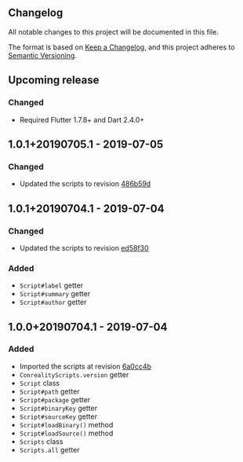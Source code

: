 Changelog
---------

All notable changes to this project will be documented in this file.

The format is based on [Keep a Changelog](https://keepachangelog.com/en/1.0.0/),
and this project adheres to [Semantic Versioning](https://semver.org/spec/v2.0.0.html).

## Upcoming release
### Changed
- Required Flutter 1.7.8+ and Dart 2.4.0+

## 1.0.1+20190705.1 - 2019-07-05
### Changed
- Updated the scripts to revision [486b59d](https://github.com/conreality/conreality-scripts/commit/486b59dd01353e71f280001caad831a5ce086d12)

## 1.0.1+20190704.1 - 2019-07-04
### Changed
- Updated the scripts to revision [ed58f30](https://github.com/conreality/conreality-scripts/commit/ed58f3039828833d5a47a6f1cd126d0b6dd10b7b)
### Added
- `Script#label` getter
- `Script#summary` getter
- `Script#author` getter

## 1.0.0+20190704.1 - 2019-07-04
### Added
- Imported the scripts at revision [6a0cc4b](https://github.com/conreality/conreality-scripts/commit/6a0cc4be555ba84f3ac7d74cae8316b9ce7111d3)
- `ConrealityScripts.version` getter
- `Script` class
- `Script#path` getter
- `Script#package` getter
- `Script#binaryKey` getter
- `Script#sourceKey` getter
- `Script#loadBinary()` method
- `Script#loadSource()` method
- `Scripts` class
- `Scripts.all` getter
